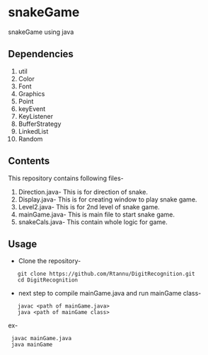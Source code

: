 # snakeGame
snakeGame using java

## Dependencies
1. util
2. Color
3. Font
4. Graphics
5. Point
6. keyEvent
7. KeyListener
8. BufferStrategy
9. LinkedList
10. Random

## Contents
This repository contains following files-
1. Direction.java- This is for direction of snake.
2. Display.java- This is for creating window to play snake game.
3. Level2.java- This is for 2nd level of snake game.
4. mainGame.java- This is main file to start snake game.
5. snakeCals.java- This contain whole logic for game.

## Usage
- Clone the repository-

```
   git clone https://github.com/Rtannu/DigitRecognition.git
   cd DigitRecognition
```
- next step to compile  mainGame.java and run mainGame class-
 ```
    javac <path of mainGame.java> 
    java <path of mainGame class>
  ```
  
  ex-
  
  ```
   javac mainGame.java
   java mainGame
```
